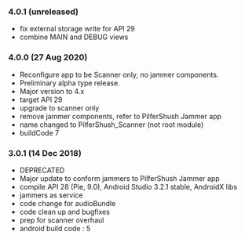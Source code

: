 ### 4.0.1 (unreleased)
* fix external storage write for API 29
* combine MAIN and DEBUG views

### 4.0.0 (27 Aug 2020)
* Reconfigure app to be Scanner only, no jammer components.
* Preliminary alpha type release.
* Major version to 4.x
* target API 29
* upgrade to scanner only
* remove jammer components, refer to PilferShush Jammer app
* name changed to PilferShush_Scanner (not root module)
* buildCode 7

### 3.0.1 (14 Dec 2018)
* DEPRECATED
* Major update to conform jammers to PilferShush Jammer app
* compile API 28 (Pie, 9.0), Android Studio 3.2.1 stable, AndroidX libs
* jammers as service
* code change for audioBundle
* code clean up and bugfixes
* prep for scanner overhaul
* android build code : 5






